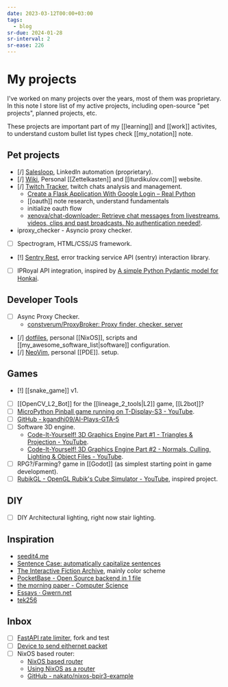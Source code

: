 ```yaml
---
date: 2023-03-12T00:00+03:00
tags:
  - blog
sr-due: 2024-01-28
sr-interval: 2
sr-ease: 226
---
```


# My projects

I've worked on many projects over the years, most of them was proprietary. In
this note I store list of my active projects, including open-source "pet
projects", planned projects, etc.

These projects are important part of my [[learning]] and [[work]] activites, to
understand custom bullet list types check [[my_notation]] note.

## Pet projects

- [/] [Salesloop](https://salesloop.io/), LinkedIn automation (proprietary).
- [/] [Wiki](https://github.com/iturdikulov/notes), Personal [[Zettelkasten]]
  and [[iturdikulov.com]] website.
- [/] [Twitch Tracker](https://github.com/iturdikulov/twitch_tracker), twitch
  chats analysis and management.
  - [Create a Flask Application With Google Login – Real Python](https://realpython.com/flask-google-login/)
  - [[oauth]] note research, understand fundamentals
  - initialize oauth flow
  - [xenova/chat-downloader: Retrieve chat messages from livestreams, videos,
    clips and past broadcasts. No authentication
    needed!](https://github.com/xenova/chat-downloader).
- iproxy_checker - Asyncio proxy checker.
- [ ] Spectrogram, HTML/CSS/JS framework.
- [!] [Sentry Rest](https://github.com/iturdikulov/sentry-rest), error tracking
  service API (sentry) interaction library.
- [ ] IPRoyal API integration, inspired by
      [A simple Python Pydantic model for
      Honkai](https://github.com/MetaCubeX/mihomo/tree/main).

## Developer Tools

- [ ] Async Proxy Checker.
  - [constverum/ProxyBroker: Proxy finder, checker, server](https://github.com/constverum/ProxyBroker)
- [/] [dotfiles](https://github.com/iturdikulov/dotfiles), personal [[NixOS]],
  scripts and [[my_awesome_software_list|software]] configuration.
- [/] [NeoVim](https://github.com/iturdikulov/nvim), personal [[PDE]]. setup.

## Games

- [!] [[snake_game]] v1.
- [ ] [[OpenCV_L2_Bot]] for the [[lineage_2_tools|L2]] game, [[L2bot]]?
- [ ] [MicroPython Pinball game running on T-Display-S3 - YouTube](https://www.youtube.com/watch?v=y0B3i_UmEU8).
- [ ] [GitHub - kgandhi09/AI-Plays-GTA-5](https://github.com/kgandhi09/AI-Plays-GTA-5)
- [ ] Software 3D engine.
  - [Code-It-Yourself! 3D Graphics Engine Part #1 - Triangles & Projection - YouTube](https://www.youtube.com/watch?v=ih20l3pJoeU).
  - [Code-It-Yourself! 3D Graphics Engine Part #2 - Normals, Culling, Lighting & Object Files - YouTube](https://www.youtube.com/watch?v=XgMWc6LumG4).
- [ ] RPG?/Farming? game in [[Godot]] (as simplest starting point in game
      development).
- [ ] [RubikGL - OpenGL Rubik's Cube Simulator - YouTube](https://www.youtube.com/watch?v=PY_HNv854KQ),
      inspired project.

## DIY

- [ ] DIY Architectural lighting, right now stair lighting.

## Inspiration

- [seedit4.me](https://seedit4.me/)
- [Sentence Case: automatically capitalize sentences](https://getreuer.info/posts/keyboards/sentence-case/#overview)
- [The Interactive Fiction Archive](https://ifarchive.org/), mainly color scheme
- [PocketBase - Open Source backend in 1 file](https://pocketbase.io/)
- [the morning paper - Computer Science](https://blog.acolyer.org/)
- [Essays · Gwern.net](https://gwern.net/)
- [tek256](https://tek256.com/faq/)

## Inbox

- [ ] [FastAPI rate limiter](https://github.com/vishyarjun/rate_limiter_fastapi), fork and test
- [ ] [Device to send eithernet packet](https://github.com/francisrstokes/githublog/blob/main/2024%2F11%2F1%2Fsending-an-ethernet-packet.md)
- [ ] NixOS based router:
  - [NixOS based router](https://www.reddit.com/r/Nix/comments/17d0rce/nixos_based_router_part_1_the_hardware/)
  - [Using NixOS as a router](https://francis.begyn.be/blog/nixos-home-router)
  - [GitHub - nakato/nixos-bpir3-example](https://github.com/nakato/nixos-bpir3-example)

